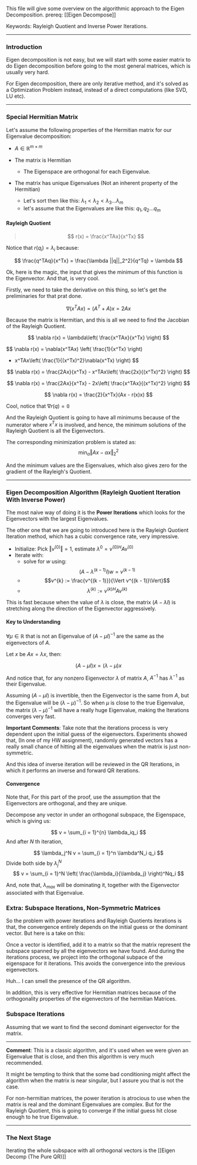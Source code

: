 This file will give some overview on the algorithmic approach to the Eigen Decomposition. 
prereq: [[Eigen Decompose]]

Keywords: Rayleigh Quotient and Inverse Power Iterations. 

---

### Introduction

Eigen decomposition is not easy, but we will start with some easier matrix to do Eigen decomposition before going to the most general matrices, which is usually very hard. 

For Eigen decomposition, there are only iterative method, and it's solved as a Optimization Problem instead, instead of a direct computations (like SVD, LU etc). 

---

### Special Hermitian Matrix

Let's assume the following properties of the Hermitian matrix for our Eigenvalue decomposition: 
* $A \in \mathbb{R}^{m\times m}$

* The matrix is Hermitian 
	* The Eigenspace are orthogonal for each Eigenvalue. 
* The matrix has unique Eigenvalues (Not an inherent property of the Hermitian)
	* Let's sort then like this: $\lambda_1 < \lambda_2 < \lambda_3... \lambda_m$
	* let's assume that the Eigenvalues are like this: $q_1, q_2... q_m$

#### Rayleigh Quotient

> $$
> r(x) = \frac{x^TAx}{x^Tx}
> $$

Notice that $r(q_i) = \lambda_i$ because: 

$$
\frac{q^TAq}{x^Tx} = \frac{\lambda ||q||_2^2}{q^Tq} = \lambda
$$

Ok, here is the magic, the input that gives the minimum of this function is the Eigenvector. And that, is very cool. 

Firstly, we need to take the derivative on this thing, so let's get the preliminaries for that prat done. 

$$\nabla (x^TAx) = (A^T + A)x =  2Ax$$

Because the matrix is Hermitian, and this is all we need to find the Jacobian of the Rayleigh Quotient. 

$$
\nabla r(x) = \lambda\left(
\frac{x^TAx}{x^Tx}
\right)
$$

$$
\nabla r(x) = \nabla(x^TAx) \left(
	\frac{1}{x^Tx}
\right)
- x^TAx\left(
\frac{1}{(x^Tx)^2}\nabla(x^Tx)
\right)
$$

$$
\nabla r(x) = \frac{2Ax}{x^Tx} - x^TAx\left(
\frac{2x}{(x^Tx)^2}
\right)
$$

$$
\nabla r(x) = \frac{2Ax}{x^Tx} - 2x\left(
\frac{x^TAx}{(x^Tx)^2}
\right)
$$

$$
\nabla r(x) = \frac{2}{x^Tx}(Ax - r(x)x)
$$

Cool, notice  that $\nabla r(q) = \mathbb{0}$

And the Rayleigh Quotient is going to have all minimums because of the numerator where $x^Tx$ is involved, and hence, the minimum solutions of the Rayleigh Quotient is all the Eigenvectors. 

The corresponding minimization problem is stated as: 
$$
\min_{\alpha}\Vert Ax - \alpha x\Vert_2^2
$$

And the minimum values are the Eigenvalues, which also gives zero for the gradient of the Rayleigh's Quotient. 

---

### Eigen Decomposition Algorithm (Rayleigh Quotient Iteration With Inverse Power)

The most naive way of doing it is the **Power Iterations** which looks for the Eigenvectors with the largest Eigenvalues. 

The other one that we are going to introduced here is the Rayleigh Quotient Iteration method, which has a cubic convergence rate, very impressive. 

* Initialize: Pick $\Vert v^{(0)}\Vert = 1$, estimate $\lambda^{0} = v^{(0)H}Av^{(0)}$
* Iterate with: 
	* solve for $w$ using: $$(A - \lambda^{(k - 1)}I)w = v^{(k - 1)}$$
	* $$v^{k} := \frac{v^{(k - 1)}}{\Vert v^{(k - 1)}\Vert}$$
	* $$\lambda^{(k)} := v^{(k)H}A v^{(k)}$$

This is fast because when the value of $\lambda$ is close, the matrix $(A - \lambda I)$ is stretching along the direction of the Eigenvector aggressively. 

#### Key to Understanding 
$\forall \mu \in \mathbb{R}$ that is not an Eigenvalue of $(A - \mu I)^{-1}$ are the same as the eigenvectors of $A$. 

Let $x$ be $Ax = \lambda x$, then: 

$$
(A - \mu I) x = (\lambda - \mu)x
$$

And notice that, for any nonzero Eigenvector $\lambda$ of matrix $A$, $A^{-1}$ has $\lambda^{-1}$ as their Eigenvalue. 

Assuming $(A - \mu I)$ is invertible, then the Eigenvector is the same from $A$, but the Eigenvalue will be $(\lambda - \mu)^{-1}$. So when $\mu$ is close to the true Eigenvalue, the matrix $(\lambda - \mu)^{-1}$ will have a really huge Eigenvalue, making the Iterations converges very fast. 

**Important Comments**: 
Take note that the iterations process is very dependent upon the initial guess of the eigenvectors. Experiments showed that, (In one of my HW assignment), randomly generated vectors has a really small chance of hitting all the eigenvalues when the matrix is just non-symmetric. 

And this idea of inverse iteration will be reviewed in the QR Iterations, in which it performs an inverse and forward QR iterations. 

#### Convergence 

Note that, For this part of the proof, use the assumption that the Eigenvectors are orthogonal, and they are unique. 

Decompose any vector in under an orthogonal subspace, the Eigenspace, which is giving us: 

$$
v = \sum_{i = 1}^{n} \lambda_iq_i
$$
And after $N$ th iteration,

$$
\lambda_j^N v = \sum_{i = 1}^n \lambda^N_i q_i
$$
Divide both side by $\lambda_j^N$
$$
v = \sum_{i = 1}^N
\left(
\frac{\lambda_i}{\lambda_j}
\right)^Nq_i
$$

And, note that, $\lambda_{max}$ will be dominating it, together with the Eigenvector associated with that Eigenvalue. 

### Extra: Subspace Iterations, Non-Symmetric Matrices

So the problem with power iterations and Rayleigh Quotients iterations is that, the convergence entirely depends on the initial guess or the dominant vector. But here is a take on this: 

Once a vector is identified, add it to a matrix so that the matrix represent the subspace spanned by all the eigenvectors we have found. And during the iterations process, we project into the orthogonal subpace of the eigenspace for it iterations. This avoids the convergence into the previous eigenvectors. 

Huh... I can smell the presence of the QR algorithm.

In addition, this is very effective for Hermitian matrices because of the orthogonality properties of the eigenvectors of the hermitian Matrices. 


### Subspace Iterations

Assuming that we want to find the second dominant eigenvector for the matrix. 

---
**Comment**: 
This is a classic algorithm, and it's used when we were given an Eigenvalue that is close, and then this algorithm is very much recommended. 

It might be tempting to think that the some bad conditioning might affect the algorithm when the matrix is near singular, but I assure you that is not the case. 

For non-hermitian matrices, the power iteration is atrocious to use when the matrix is real and the dominant Eigenvalues are complex. But for the Rayleigh Quotient, this is going to converge if the initial guess hit close enough to he true Eigenvalue.   

---
### The Next Stage
Iterating the whole subspace with all orthogonal vectors is the [[Eigen Decomp (The Pure QR)]]